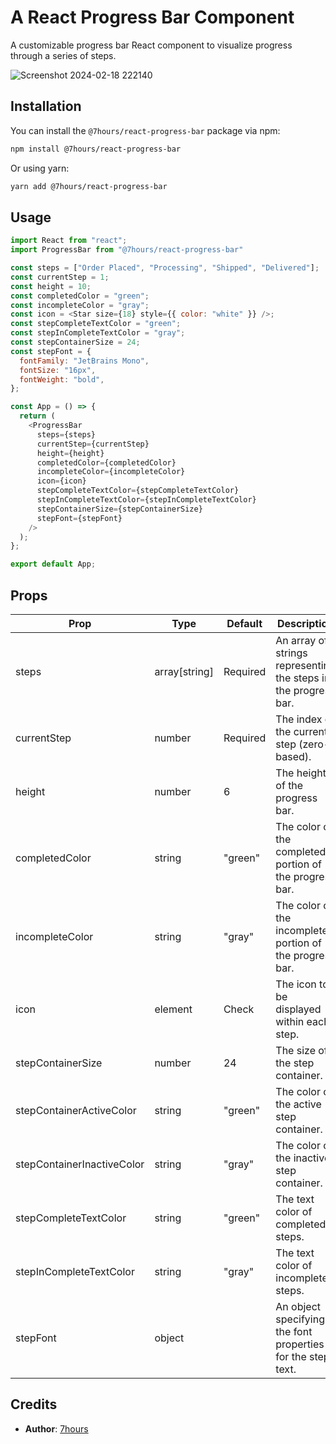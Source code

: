 # A React Progress Bar Component

A customizable progress bar React component to visualize progress through a series of steps.

![Screenshot 2024-02-18 222140](https://github.com/7hourspg/react-progress-bar/assets/98067649/4a60c452-154e-4156-8d33-31f98bbcccba)

## Installation

You can install the `@7hours/react-progress-bar` package via npm:

```bash
npm install @7hours/react-progress-bar
```

Or using yarn:

```bash
yarn add @7hours/react-progress-bar
```

## Usage

```js
import React from "react";
import ProgressBar from "@7hours/react-progress-bar"

const steps = ["Order Placed", "Processing", "Shipped", "Delivered"];
const currentStep = 1;
const height = 10;
const completedColor = "green";
const incompleteColor = "gray";
const icon = <Star size={18} style={{ color: "white" }} />;
const stepCompleteTextColor = "green";
const stepInCompleteTextColor = "gray";
const stepContainerSize = 24;
const stepFont = {
  fontFamily: "JetBrains Mono",
  fontSize: "16px",
  fontWeight: "bold",
};

const App = () => {
  return (
    <ProgressBar
      steps={steps}
      currentStep={currentStep}
      height={height}
      completedColor={completedColor}
      incompleteColor={incompleteColor}
      icon={icon}
      stepCompleteTextColor={stepCompleteTextColor}
      stepInCompleteTextColor={stepInCompleteTextColor}
      stepContainerSize={stepContainerSize}
      stepFont={stepFont}
    />
  );
};

export default App;
```

## Props

| Prop                         | Type          | Default       | Description                                                                                                     |
|------------------------------|---------------|---------------|-----------------------------------------------------------------------------------------------------------------|
| steps                        | array[string] | Required      | An array of strings representing the steps in the progress bar.                                                 |
| currentStep                  | number        | Required      | The index of the current step (zero-based).                                                                    |
| height                       | number        | 6             | The height of the progress bar.                                                                                |
| completedColor               | string        | "green"       | The color of the completed portion of the progress bar.                                                        |
| incompleteColor              | string        | "gray"        | The color of the incomplete portion of the progress bar.                                                        |
| icon                         | element       | Check         | The icon to be displayed within each step.                                                                      |
| stepContainerSize            | number        | 24            | The size of the step container.                                                                                 |
| stepContainerActiveColor     | string        | "green"       | The color of the active step container.                                                                         |
| stepContainerInactiveColor   | string        | "gray"        | The color of the inactive step container.                                                                       |
| stepCompleteTextColor        | string        | "green"       | The text color of completed steps.                                                                              |
| stepInCompleteTextColor      | string        | "gray"        | The text color of incomplete steps.                                                                            |
| stepFont                     | object        |               | An object specifying the font properties for the step text.                                                      |


## Credits

- **Author**: [7hours](https://github.com/7hourspg)
